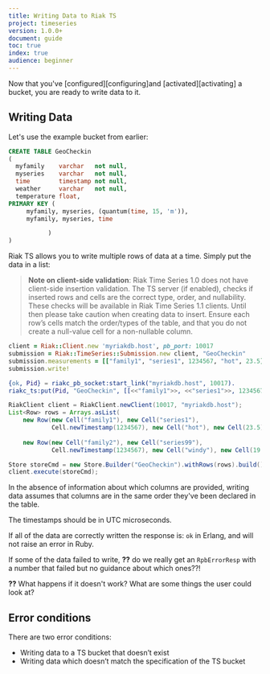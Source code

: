 ```yaml
---
title: Writing Data to Riak TS
project: timeseries
version: 1.0.0+
document: guide
toc: true
index: true
audience: beginner
---
```


Now that you've [configured][configuring]and [activated][activating] a bucket, you are ready to write data to it.

## Writing Data

Let's use the example bucket from earlier:

```sql
CREATE TABLE GeoCheckin
(
  myfamily    varchar   not null,
  myseries    varchar   not null,
  time        timestamp not null,
  weather     varchar   not null,
  temperature float,
PRIMARY KEY (
     myfamily, myseries, (quantum(time, 15, 'm')),
     myfamily, myseries, time

           )
)

```

Riak TS allows you to write multiple rows of data at a time. Simply put the data in a list:

>**Note on client-side validation**:
>Riak Time Series 1.0 does not have client-side insertion validation. The TS server (if enabled), checks if inserted rows and cells are the correct type, order, and nullability. 
>These checks will be available in Riak Time Series 1.1 clients. Until then please take caution when creating data to insert. Ensure each row’s cells match the order/types of the table, and that you do not create a null-value cell for a non-nullable column.

```ruby
client = Riak::Client.new 'myriakdb.host', pb_port: 10017
submission = Riak::TimeSeries::Submission.new client, "GeoCheckin"
submission.measurements = [["family1", "series1", 1234567, "hot", 23.5], ["family2", "series99", 1234567, "windy", 19.8]]
submission.write!
```

```erlang
{ok, Pid} = riakc_pb_socket:start_link("myriakdb.host", 10017).
riakc_ts:put(Pid, "GeoCheckin", [[<<"family1">>, <<"series1">>, 1234567, <<"hot">>, 23.5], [<<"family2">>, <<"series99">>, 1234567, <<"windy">>, 19.8]]).
```

```java
RiakClient client = RiakClient.newClient(10017, "myriakdb.host");
List<Row> rows = Arrays.asList(
    new Row(new Cell("family1"), new Cell("series1"), 
            Cell.newTimestamp(1234567), new Cell("hot"), new Cell(23.5)),
    
    new Row(new Cell("family2"), new Cell("series99"),
            Cell.newTimestamp(1234567), new Cell("windy"), new Cell(19.8)));

Store storeCmd = new Store.Builder("GeoCheckin").withRows(rows).build();
client.execute(storeCmd);
```

In the absence of information about which columns are provided, writing data assumes that columns are in the same order they've been declared in the table.

The timestamps should be in UTC microseconds.

If all of the data are correctly written the response is:
`ok` in Erlang, and will not raise an error in Ruby.

If some of the data failed to write, **??** do we really get an `RpbErrorResp`
with a number that failed but no guidance about which ones??!

**??** What happens if it doesn't work? What are some things the user could look at?

## Error conditions

There are two error conditions:

* Writing data to a TS bucket that doesn’t exist
*	Writing data which doesn’t match the specification of the TS bucket
